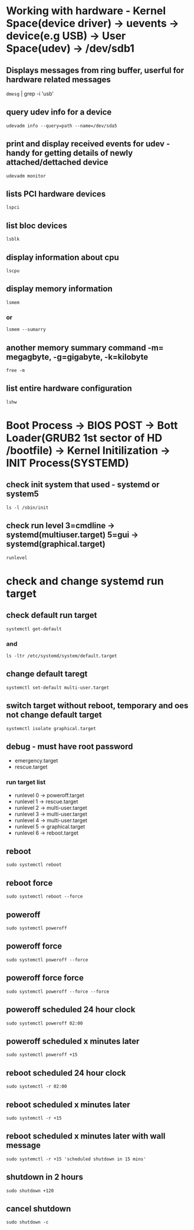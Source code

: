 # Working with hardware - Kernel Space(device driver) -> uevents -> device(e.g USB) -> User Space(udev) -> /dev/sdb1
## Displays messages from ring buffer, userful for hardware related messages
`dmesg` | grep -i 'usb'
## query udev info for a device
`udevadm info --query=path --name=/dev/sda5`
## print and display received events for udev - handy for getting details of newly attached/dettached device
`udevadm monitor`
## lists PCI hardware devices
`lspci`
## list bloc devices
`lsblk`
## display information about cpu
`lscpu`
## display memory information
`lsmem`
### or
`lsmem --sumarry`
## another memory summary command -m= megagbyte, -g=gigabyte, -k=kilobyte
`free -m`
## list entire hardware configuration
`lshw`

# Boot Process -> BIOS POST -> Bott Loader(GRUB2 1st sector of HD /bootfile) -> Kernel Initilization -> INIT Process(SYSTEMD)
## check init system that used - systemd or system5
`ls -l /sbin/init`
## check run level 3=cmdline -> systemd(multiuser.target) 5=gui -> systemd(graphical.target)
`runlevel`
# check and change systemd run target
## check default run target
`systemctl get-default`
### and
`ls -ltr /etc/systemd/system/default.target`
## change default taregt
`systemctl set-default multi-user.target`
## switch target without reboot, temporary and oes not change default target
`systemctl isolate graphical.target`
## debug - must have root password
* emergency.target
* rescue.target
### run target list
* runlevel 0 -> poweroff.target
* runlevel 1 -> rescue.target
* runlevel 2 -> multi-user.target
* runlevel 3 -> multi-user.target
* runlevel 4 -> multi-user.target
* runlevel 5 -> graphical.target
* runlevel 6 -> reboot.target

## reboot
`sudo systemctl reboot`
## reboot force
`sudo systemctl reboot --force`
## poweroff
`sudo systemctl poweroff`
## poweroff force
`sudo systemctl poweroff --force`
## poweroff force force
`sudo systemctl poweroff --force --force`
## poweroff scheduled 24 hour clock
`sudo systemctl poweroff 02:00`
## poweroff scheduled x minutes later
`sudo systemctl poweroff +15`
## reboot scheduled 24 hour clock
`sudo systemctl -r 02:00`
## reboot scheduled x minutes later
`sudo systemctl -r +15`
## reboot scheduled x minutes later with wall message
`sudo systemctl -r +15 'scheduled shutdown in 15 mins'`
## shutdown in 2 hours
`sudo shutdown +120`
## cancel shutdown
`sudo shutdown -c`